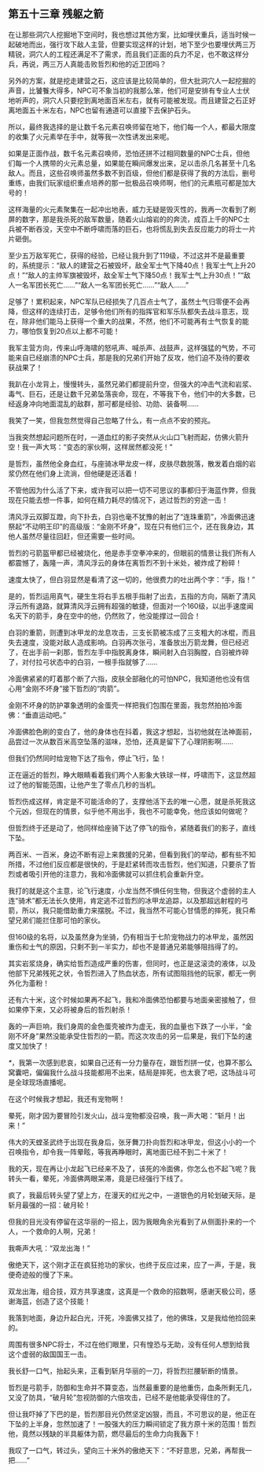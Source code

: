 ## 第五十三章 残躯之箭

在让那些洞穴人挖掘地下空间时，我也想过其他方案，比如埋伏重兵，适当时候一起破地而出，强行攻下敌人主营，但要实现这样的计划，地下至少也要埋伏两三万精锐，洞穴人的工程还满足不了需求，而且我们正面的兵力不足，也不敢这样分兵，再说，两三万人真能击败哲烈和他的近卫团吗？

另外的方案，就是挖走建营之石，这应该是比较简单的，但大批洞穴人一起挖掘的声音，比饕餮大得多，NPC可不象当初的我那么笨，他们可是安排有专业人士伏地听声的，洞穴人只要挖到离地面百米左右，就有可能被发现。而且建营之石正好离地面五十米左右，NPC也留有通道可以直接下去保护石头。

所以，最终我选择的是让数千名元素召唤师留在地下，他们每一个人，都最大限度的收集了火元素举在手中，就等我一次性诱发出来呢。

如果是正面作战，数千名元素召唤师，恐怕还拼不过相同数量的NPC士兵，但他们每一个人携带的火元素总量，如果能在瞬间爆发出来，足以击杀几名甚至十几名敌人。而且，这些召唤师虽然多数不到百级，但他们都是获得了我的方法后，删号重练，由我们玩家组织重点培养的那一批极品召唤师啊，他们的元素瓶可都是加大号的！

这样海量的火元素聚集在一起冲出地表，威力无疑是毁灭性的，我再一次看到了刷屏的数字，那是我杀死的敌军数量，随着火山熔岩的的奔流，成百上千的NPC士兵被不断吞没，天空中不断呼啸而落的巨石，也将慌乱到失去反应能力的将士一片片砸倒。

至少五万敌军死亡，获得的经验，已经让我升到了119级，不过这并不是最重要的，系统提示：“敌人的建营之石被毁坏，敌全军士气下降40点！我军士气上升20点！”“敌人的主帅军旗被毁坏，敌全军士气下降50点！我军士气上升30点！”“敌人一名军团长死亡……”“敌人一名军团长死亡……”“敌人……”

足够了！累积起来，NPC军队已经损失了几百点士气了，虽然士气归零便不会再降，但这样的连续打击，足够令他们所有的指挥官和军乐队都失去战斗意志，现在，除非他们能马上获得一个重大的战果，不然，他们不可能再有士气恢复的能力，哪怕恢复到20点以上都不可能！

我军主营方向，传来山呼海啸的怒吼声、喊杀声、战鼓声，这样强猛的气势，不可能来自已经崩溃的NPC士兵，那是我的兄弟们开始了反攻，他们迫不及待的要收获战果了！

我趴在小龙背上，慢慢转头，虽然兄弟们都提前升空，但强大的冲击气流和岩浆、毒气、巨石，还是让数千兄弟坠落丧命，现在，不等我下令，他们中的大多数，已经返身冲向地面混乱的敌群，那可都是经验、功勋、装备啊……

我笑了一笑，但我忽然觉得自己忽略了什么，有一点点不安的预兆。

当我突然想起问题所在时，一道血红的影子突然从火山口飞射而起，仿佛火箭升空！我一声大骂：“变态的家伙啊，这样居然都没死！”

是哲烈，虽然他全身血红，与座骑冰甲龙皮一样，皮肤尽数脱落，散发着白烟的岩浆仍然在他们身上流淌，但他硬是还活着！

不管他因为什么活了下来，或许我可以把一切不可思议的事都归于海蓝作弊，但我现在只能去想一件事，如何在精力耗尽的情况下，逃过哲烈的穷途一击！

清风浮云双脚互蹬，向下扑去，白羽也毫不犹豫的射出了“连珠重箭”，冷面佛迅速祭起“不动明王印”的高级版：“金刚不坏身”，现在只有他们三个，还在我身边，其他人虽然尽量往回赶，但还需要一些时间。

哲烈的弓箭盔甲都已经被烧化，他是赤手空拳冲来的，但眼前的情景让我们所有人都震憾了，轰隆一声，清风浮云的身体在离哲烈不到十米处，被炸成了粉碎！

速度太快了，但白羽显然是看清了这一切的，他很费力的吐出两个字：“手，指！”

是的，哲烈运用真气，硬生生将右手五根手指射了出去，五指的方向，隔断了清风浮云所有退路，就算清风浮云拥有超强的敏捷，但面对一个160级，以出手速度闻名天下的箭手，身在空中的他，仍然败了，他没能撑过一回合！

白羽的重箭，则遭到冰甲龙的龙息攻击，三支长箭被冻成了三支粗大的冰棍，而且失去速度，没能对敌人造成影响。白羽再次张弓，准备放出万箭龙舞，但已经迟了，在出手前一刹那，哲烈左手中指脱离身体，瞬间射入白羽胸膛，白羽被炸碎了，对付拉弓状态中的白羽，一根手指就够了……

冷面佛紧紧的盯着那个断了六指，皮肤全部融化的可怕NPC，我知道他也没有信心用“金刚不坏身”接下哲烈的“肉箭”。

金刚不坏身的防护罩象透明的金蛋壳一样把我们包围在里面，我忽然拍拍冷面佛：“垂直运动吧。”

冷面佛脸色刷的变白了，他的身体也在抖着，我这才想起，当初他就在法神面前，品尝过一次从数百米高空坠落的滋味，恐怕，还真是留下了心理阴影啊……

但我们仍然同时给宠物下达了指令，停止飞行，坠！

正在逼近的哲烈，睁大眼睛看着我们两个人影象大铁球一样，呼啸而下，这显然超过了他的智能范围，让他产生了零点几秒的当机。

哲烈伤成这样，肯定是不可能活命的了，支撑他活下去的唯一心愿，就是杀死我这个元凶，但现在的情景，似乎他不用出手，我也不可能幸免，他应该如何做呢？

但哲烈终于还是动了，他同样给座骑下达了停飞的指令，紧随着我们的影子，直线下坠。

两百米、一百米，身边不断有迎上来救援的兄弟，但看到我们的举动，都有些不知所措，不过他们反应都是很快的，于是赶紧转而攻击哲烈，他们知道，只要杀了哲烈或者吸引开他的注意力，我和冷面佛就可以抓住机会重新升空。

我打的就是这个主意，论飞行速度，小龙当然不惧任何生物，但我这个虚弱的主人连“骑术”都无法长久使用，肯定逃不过哲烈的冰甲龙追踪，以及那超远射程的弓箭，所以，我只能借助重力来摆脱。不过，我当然不可能心甘情愿的摔死，我只希望兄弟们能拦住那可怕的家伙。

但160级的名将，以及虽然身为坐骑，仍有相当于七阶宠物战力的冰甲龙，虽然因重伤和士气的原因，只剩不到一半实力，却也不是普通兄弟能够阻挡得了的。

其实岩浆烧身，确实给哲烈造成严重的伤害，但同时，也正是这滚烫的液体，以及他部下兄弟残死之状，令哲烈进入了热血状态，所有试图阻挡他的玩家，都无一例外化为齑粉！

还有六十米，这个时候如果再不起飞，我和冷面佛恐怕都要与地面亲密接触了，但如果停下来，又必将被身后的哲烈射杀！

轰的一声巨响，我们身周的金色蛋壳被炸为虚无，我的血量也下跌了一小半，“金刚不坏身”果然没能承受住哲烈的一箭。而这次攻击的另一后果是，我们下坠的速度又加快了！

_\*_，我第一次感到悲哀，如果自己还有一分力量存在，跟哲烈拼一仗，也算不那么窝囊吧，偏偏我什么战斗技能都用不出来，结局是摔死，也太衰了吧，这场战斗可是全球现场直播呢。

在这个时候我才想起，我还有宠物啊！

晕死，刚才因为要冒险引发火山，战斗宠物都没召唤，我一声大喝：“斩月！出来！”

伟大的天螳圣武终于出现在我身后，张牙舞刀扑向哲烈和冰甲龙，但这小小的一个召唤指令，却令我一阵晕眩，等我再睁眼时，离地面已经不到二十米了！

我的天，现在再让小龙起飞已经来不及了，该死的冷面佛，你怎么也不起飞呢？我转头一看，晕死，冷面佛两眼呆滞，竟是已经强行下线了。

疯了，我最后转头望了望上方，在漫天的红光之中，一道银色的月轮划破天际，是斩月最强的一招：破月轮！

但我的目光没有停留在这华丽的一招上，因为我眼角余光看到了从侧面扑来的一个人，一个救命的人啊，兄弟！

我嘶声大吼：“双龙出海！”

傲绝天下，这个刚才正在疯狂抢功的家伙，也终于反应过来，应了一声，于是，我便奇迹般的慢了下来。

双龙出海，组合技，双方共享速度，这真是一个救命的招数啊，感谢天极公司，感谢海蓝，创造了这个技能！

我落到地面，身边升起白光，汗死，冷面佛又挂了，他的佛珠，又是我给他捡回来的。

周围有很多NPC将士，不过在他们眼里，只有惶恐与无助，没有任何人想到给我这个虚弱的敌国国王一击。

我长舒一口气，抬起头来，正看到斩月华丽的一刀，将哲烈拦腰斩断的情景。

哲烈是弓箭手，防御和生命并不算变态，当然最重要的是他重伤，血条所剩无几，又没了防具，“破月轮”忽视防御的六倍攻击，已经不是他能承受得住的了。

但让我吓掉了下巴的是，哲烈那目光仍然坚定凶狠，而且，不可思议的是，他正在下坠的上半身，忽然加速了！一股强大的压力瞬间锁定了我方原十米的范围！哲烈他，竟然以残缺的半具躯体为箭，燃尽最后的生命力向我轰下！

我叹了一口气，转过头，望向三十米外的傲绝天下：“不好意思，兄弟，再帮我一把……”

